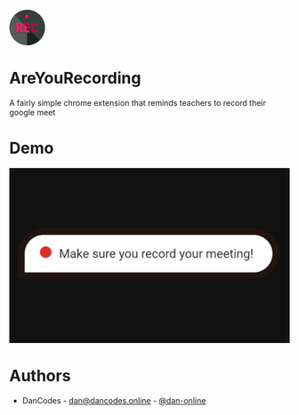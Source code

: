 ![](icons/icon64.png)

# AreYouRecording

A fairly simple chrome extension that reminds teachers to record their google meet

# Demo

![](images/promo.png)

# Authors

- DanCodes - <dan@dancodes.online> - [@dan-online](https://github.com/dan-online)
